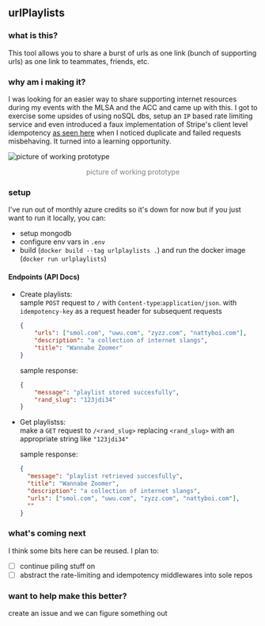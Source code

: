 ## urlPlaylists


### what is this?
This tool allows you to share a burst of urls as one link (bunch of supporting urls) as one link to teammates, friends, etc.

### why am i making it?
 I was looking for an easier way to share supporting internet resources during my events with the MLSA and the ACC and came up with this. I got to exercise some upsides of using noSQL dbs, setup an `IP` based rate limiting service and even introduced a faux implementation of Stripe's client level idempotency [as seen here](https://stripe.com/blog/idempotency) when I noticed duplicate and failed requests misbehaving. It turned into a learning opportunity.

![picture of working prototype](https://media.discordapp.net/attachments/995351247014076516/995510252348903524/image.png?width=903&height=508)
<center style=color:grey;>picture of working prototype</center>

### setup
I've run out of monthly azure credits so it's down for now but if you just want to run it locally, you can:
- setup mongodb
- configure env vars in `.env`
- build (`docker build --tag urlplaylists .`) and run the docker image (`docker run urlplaylists`)

#### Endpoints (API Docs)
- Create playlists: \
  sample `POST` request to `/` with `Content-type`:`application/json`. with `idempotency-key` as a request header for subsequent requests
    ```json
    {
        "urls": ["smol.com", "uwu.com", "zyzz.com", "nattyboi.com"],
        "description": "a collection of internet slangs",
        "title": "Wannabe Zoomer"
    }
    ```
    sample response:
    ```json
    {
        "message": "playlist stored succesfully",
        "rand_slug": "123jdi34"
    }
    ```

- Get playlistss: \
  make a `GET` request to `/<rand_slug>` replacing `<rand_slug>` with an appropriate string like `"123jdi34"`

  sample response:
  ```json
  {
    "message": "playlist retrieved succesfully",
    "title": "Wannabe Zoomer", 
    "description": "a collection of internet slangs",
    "urls": ["smol.com", "uwu.com", "zyzz.com", "nattyboi.com"],
    ""
  }
  ```
  
### what's coming next
I think some bits here can be reused. I plan to:
- [ ] continue piling stuff on
- [ ] abstract the rate-limiting and idempotency middlewares into sole repos

### want to help make this better?
create an issue and we can figure something out

[//]: # (So depending on use case, you may want to keep the documentation short. in that case you may not need to include the last two sections or you can)



<!-- An idempotency key is a unique value that’s generated by a client and sent to an API along with a request. The server stores the key to use for bookkeeping the status of that request on its end. If a request should fail partway through, the client retries with the same idempotency key value, and the server uses it to look up the request’s state and continue from where it left off. The name “idempotency key” comes from [Stripe’s API](https://stripe.com/blog/idempotency). -->


<!-- `docker run --name mongodb -e MONGO_INITDB_ROOT_USERNAME=myuser -e MONGO_INITDB_ROOT_PASSWORD=mypassword -e MONGO_INITDB_DATABASE=tasks -p 27017:27017 -d mongo:latest`
`docker build --tag urlplaylists .`
`docker run urlplaylists` -->

<!--idempotency key protects against faults on the network between the client and stripe's idempotency layer (as a request/response cache and not tied to operation logic) and quite frankly, idk what the fuss is about. if it's good enough for Stripe then it's good for me.-->

<!--griff, my lieber meister-->
<!--midlleware detecks idemp key, searches redis to see if key exists and status, else persists endpoint response after db call-->